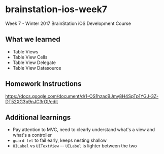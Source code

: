 # brainstation-ios-week7
Week 7 - Winter 2017 BrainStation iOS Development Course

## What we learned
* Table Views
* Table View Cells
* Table View Delegate
* Table View Datasource

## Homework Instructions
https://docs.google.com/document/d/1-OS1hzacBJmy8H4SpTp1YGJ-3Z-DT52XG3p9nJC3rOI/edit

## Additional learnings
* Pay attention to MVC, need to clearly understand what's a view and what's a controller
* `guard let` to fail early, keeps nesting shallow
* `UILabel` vs `UITextView` -- `UILabel` is lighter between the two

